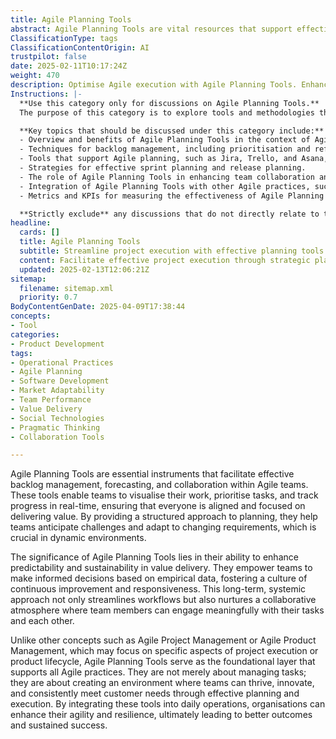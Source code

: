 ```yaml
---
title: Agile Planning Tools
abstract: Agile Planning Tools are vital resources that support effective backlog management, forecasting, and collaboration within Agile teams. Originating from the principles of Agile methodology, these tools enable teams to visualise their work, prioritise tasks, and monitor progress in real-time, ensuring alignment and focus on delivering value. Their importance lies in enhancing predictability and sustainability in value delivery, allowing teams to make informed decisions based on empirical data, which fosters a culture of continuous improvement and adaptability in dynamic environments. By providing a structured approach to planning, Agile Planning Tools help teams anticipate challenges and respond to changing requirements, streamlining workflows and promoting a collaborative atmosphere. Unlike Agile Project Management or Agile Product Management, which target specific project execution or product lifecycle aspects, these tools form the foundational layer that underpins all Agile practices. They facilitate not just task management but also the creation of an environment conducive to team innovation and customer satisfaction through effective planning and execution. Integrating Agile Planning Tools into daily operations enhances organisational agility and resilience, ultimately leading to improved outcomes and sustained success.
ClassificationType: tags
ClassificationContentOrigin: AI
trustpilot: false
date: 2025-02-11T10:17:24Z
weight: 470
description: Optimise Agile execution with Agile Planning Tools. Enhance backlog management, forecasting, and collaboration across teams.
Instructions: |-
  **Use this category only for discussions on Agile Planning Tools.**  
  The purpose of this category is to explore tools and methodologies that facilitate effective planning and execution within Agile frameworks. Agile Planning Tools are essential for enhancing team collaboration, managing backlogs, and improving forecasting accuracy in Agile projects.

  **Key topics that should be discussed under this category include:**
  - Overview and benefits of Agile Planning Tools in the context of Agile methodologies.
  - Techniques for backlog management, including prioritisation and refinement processes.
  - Tools that support Agile planning, such as Jira, Trello, and Asana, and their functionalities.
  - Strategies for effective sprint planning and release planning.
  - The role of Agile Planning Tools in enhancing team collaboration and communication.
  - Integration of Agile Planning Tools with other Agile practices, such as Scrum and Kanban.
  - Metrics and KPIs for measuring the effectiveness of Agile Planning Tools in project delivery.

  **Strictly exclude** any discussions that do not directly relate to the planning tools used in Agile methodologies, such as general project management tools that do not adhere to Agile principles, or unrelated software development practices that do not focus on Agile execution.
headline:
  cards: []
  title: Agile Planning Tools
  subtitle: Streamline project execution with effective planning tools that enhance collaboration, backlog management, and forecasting for successful outcomes.
  content: Facilitate effective project execution through strategic planning tools that improve collaboration, enhance backlog prioritisation, and enable accurate forecasting. Posts should explore methodologies for optimising workflow, managing team dynamics, and leveraging data-driven insights to drive successful project outcomes in complex environments.
  updated: 2025-02-13T12:06:21Z
sitemap:
  filename: sitemap.xml
  priority: 0.7
BodyContentGenDate: 2025-04-09T17:38:44
concepts:
- Tool
categories:
- Product Development
tags:
- Operational Practices
- Agile Planning
- Software Development
- Market Adaptability
- Team Performance
- Value Delivery
- Social Technologies
- Pragmatic Thinking
- Collaboration Tools

---
```

Agile Planning Tools are essential instruments that facilitate effective backlog management, forecasting, and collaboration within Agile teams. These tools enable teams to visualise their work, prioritise tasks, and track progress in real-time, ensuring that everyone is aligned and focused on delivering value. By providing a structured approach to planning, they help teams anticipate challenges and adapt to changing requirements, which is crucial in dynamic environments.

The significance of Agile Planning Tools lies in their ability to enhance predictability and sustainability in value delivery. They empower teams to make informed decisions based on empirical data, fostering a culture of continuous improvement and responsiveness. This long-term, systemic approach not only streamlines workflows but also nurtures a collaborative atmosphere where team members can engage meaningfully with their tasks and each other.

Unlike other concepts such as Agile Project Management or Agile Product Management, which may focus on specific aspects of project execution or product lifecycle, Agile Planning Tools serve as the foundational layer that supports all Agile practices. They are not merely about managing tasks; they are about creating an environment where teams can thrive, innovate, and consistently meet customer needs through effective planning and execution. By integrating these tools into daily operations, organisations can enhance their agility and resilience, ultimately leading to better outcomes and sustained success.
